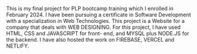 This is my final project for PLP bootcamp training which I enrolled in February 2024. I have been pursuing a certificate in Software Development with a 
specialization in Web Technologies.
This project is a Website for a company that deals with WEB DESIGNING.
For this project, I have used HTML, CSS and JAVASCRIPT for front- end, and MYSQL plus NODE.JS for the backend.
I have also hosted the work on FIREBASE, VERCEL and NETLIFY.
